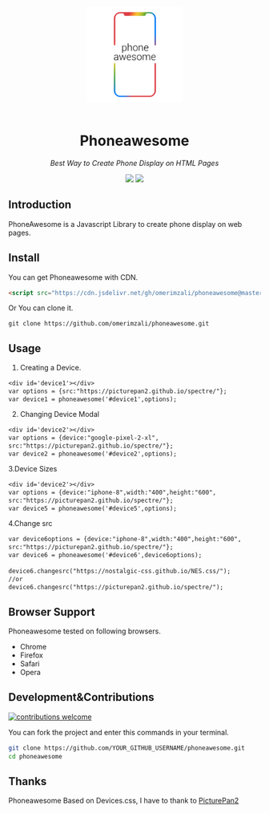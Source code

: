 <p align="center">
  <img width="192" src="https://github.com/omerimzali/phoneawesome/blob/master/examples/sml_logo_white.png?raw=true"><br><br>
 </p>

<h1 align="center">Phoneawesome</h1>

*<p align="center">Best Way to Create Phone Display on HTML Pages</p>*

<p align="center">
  <img src="https://img.shields.io/badge/license-MIT-blue.svg?style=flat"/>
   <img src="https://img.shields.io/badge/phone-awesome-red.svg?style=flat"/>
 </p>
 
## Introduction

PhoneAwesome is a Javascript Library to create phone display on web pages. 

## Install

You can get Phoneawesome with CDN.

```html
<script src="https://cdn.jsdelivr.net/gh/omerimzali/phoneawesome@master/dist/build/phoneawesome.js"></script>
```
Or You can clone it.
```
git clone https://github.com/omerimzali/phoneawesome.git
```

## Usage

1. Creating a Device.
```
<div id='device1'></div>
var options = {src:"https://picturepan2.github.io/spectre/"};
var device1 = phoneawesome('#device1',options);

```
2. Changing Device Modal
```
<div id='device2'></div>
var options = {device:"google-pixel-2-xl",
src:"https://picturepan2.github.io/spectre/"};
var device2 = phoneawesome('#device2',options);

```
3.Device Sizes

```
<div id='device2'></div>
var options = {device:"iphone-8",width:"400",height:"600",
src:"https://picturepan2.github.io/spectre/"};
var device5 = phoneawesome('#device5',options);
```
4.Change src

```
var device6options = {device:"iphone-8",width:"400",height:"600",
src:"https://picturepan2.github.io/spectre/"}; 
var device6 = phoneawesome('#device6',device6options);

device6.changesrc("https://nostalgic-css.github.io/NES.css/"); 
//or 
device6.changesrc("https://picturepan2.github.io/spectre/");
```

## Browser Support
Phoneawesome tested on following browsers.
* Chrome
* Firefox
* Safari
* Opera

## Development&Contributions

[![contributions welcome](https://img.shields.io/badge/contributions-welcome-brightgreen.svg?style=flat)](https://github.com/omerimzali/phoneawesome)

You can fork the project and enter this commands in your terminal.

```sh
git clone https://github.com/YOUR_GITHUB_USERNAME/phoneawesome.git
cd phoneawesome

```

## Thanks 
 Phoneawesome Based on Devices.css, I have to thank to [PicturePan2](https://github.com/picturepan2) 




